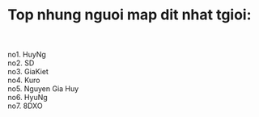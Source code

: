 <h1>Top nhung nguoi map dit nhat tgioi:</h1>
<br><br>
no1. HuyNg
<br>
no2. SD
<br>
no3. GiaKiet
<br>
no4. Kuro
<br>
no5. Nguyen Gia Huy
<br>
no6. HyuNg
<br>
no7. 8DXO

